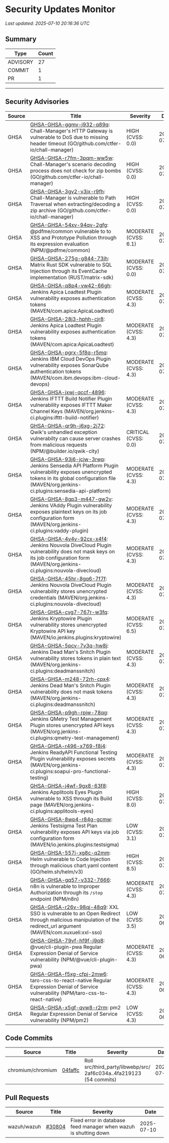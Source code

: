 # Security Updates Monitor

*Last updated: 2025-07-10 20:16:36 UTC*

## Summary
| Type | Count |
|------|-------|
| ADVISORY | 27 |
| COMMIT | 1 |
| PR | 1 |

---

## Security Advisories

| Source | Title | Severity | Date |
|--------|-------|----------|------|
| GHSA | [GHSA-GHSA-ggmv-j932-q89q](https://github.com/advisories/GHSA-ggmv-j932-q89q): Chall-Manager's HTTP Gateway is vulnerable to DoS due to missing header timeout (GO/github.com/ctfer-io/chall-manager) | HIGH (CVSS: 0.0) | 2025-07-10 |
| GHSA | [GHSA-GHSA-r7fm-3pqm-ww5w](https://github.com/advisories/GHSA-r7fm-3pqm-ww5w): Chall-Manager's scenario decoding process does not check for zip bombs (GO/github.com/ctfer-io/chall-manager) | HIGH (CVSS: 0.0) | 2025-07-10 |
| GHSA | [GHSA-GHSA-3gv2-v3jx-r9fh](https://github.com/advisories/GHSA-3gv2-v3jx-r9fh): Chall-Manager is vulnerable to Path Traversal when extracting/decoding a zip archive (GO/github.com/ctfer-io/chall-manager) | HIGH (CVSS: 0.0) | 2025-07-10 |
| GHSA | [GHSA-GHSA-54xv-94qv-2gfg](https://github.com/advisories/GHSA-54xv-94qv-2gfg): @pdfme/common vulnerable to to XSS and Prototype Pollution through its expression evaluation (NPM/@pdfme/common) | MODERATE (CVSS: 6.1) | 2025-07-10 |
| GHSA | [GHSA-GHSA-275g-g844-73jh](https://github.com/advisories/GHSA-275g-g844-73jh): Matrix Rust SDK vulnerable to SQL Injection through its EventCache implementation (RUST/matrix-sdk) | MODERATE (CVSS: 0.0) | 2025-07-10 |
| GHSA | [GHSA-GHSA-q8p4-vw42-66gh](https://github.com/advisories/GHSA-q8p4-vw42-66gh): Jenkins Apica Loadtest Plugin vulnerability exposes authentication tokens (MAVEN/com.apica:ApicaLoadtest) | MODERATE (CVSS: 4.3) | 2025-07-09 |
| GHSA | [GHSA-GHSA-28j3-hphh-cjr8](https://github.com/advisories/GHSA-28j3-hphh-cjr8): Jenkins Apica Loadtest Plugin vulnerability exposes authentication tokens (MAVEN/com.apica:ApicaLoadtest) | MODERATE (CVSS: 4.3) | 2025-07-09 |
| GHSA | [GHSA-GHSA-pgrx-5f8q-r5mq](https://github.com/advisories/GHSA-pgrx-5f8q-r5mq): Jenkins IBM Cloud DevOps Plugin vulnerability exposes SonarQube authentication tokens (MAVEN/com.ibm.devops:ibm-cloud-devops) | MODERATE (CVSS: 4.3) | 2025-07-09 |
| GHSA | [GHSA-GHSA-jxwj-qccf-4896](https://github.com/advisories/GHSA-jxwj-qccf-4896): Jenkins IFTTT Build Notifier Plugin vulnerability exposes IFTTT Maker Channel Keys (MAVEN/org.jenkins-ci.plugins:ifttt-build-notifier) | MODERATE (CVSS: 4.3) | 2025-07-09 |
| GHSA | [GHSA-GHSA-qr9h-j6xg-2j72](https://github.com/advisories/GHSA-qr9h-j6xg-2j72): Qwik's unhandled exception vulnerabilty can cause server crashes from malicious requests (NPM/@builder.io/qwik-city) | CRITICAL (CVSS: 0.0) | 2025-07-09 |
| GHSA | [GHSA-GHSA-93j6-jcjw-3rwp](https://github.com/advisories/GHSA-93j6-jcjw-3rwp): Jenkins Sensedia API Platform Plugin vulnerability exposes unencrypted tokens in its global configuration file (MAVEN/org.jenkins-ci.plugins:sensedia-api-platform) | MODERATE (CVSS: 4.3) | 2025-07-09 |
| GHSA | [GHSA-GHSA-8gp3-m447-gw2v](https://github.com/advisories/GHSA-8gp3-m447-gw2v): Jenkins VAddy Plugin vulnerability exposes plaintext keys on its job configuration form (MAVEN/org.jenkins-ci.plugins:vaddy-plugin) | MODERATE (CVSS: 4.3) | 2025-07-09 |
| GHSA | [GHSA-GHSA-4v4v-92cx-x4f4](https://github.com/advisories/GHSA-4v4v-92cx-x4f4): Jenkins Nouvola DiveCloud Plugin vulnerability does not mask keys on its job configuration form (MAVEN/org.jenkins-ci.plugins:nouvola-divecloud) | MODERATE (CVSS: 4.3) | 2025-07-09 |
| GHSA | [GHSA-GHSA-45hr-8gq6-7f7f](https://github.com/advisories/GHSA-45hr-8gq6-7f7f): Jenkins Nouvola DiveCloud Plugin vulnerability stores unencrypted credentials (MAVEN/org.jenkins-ci.plugins:nouvola-divecloud) | MODERATE (CVSS: 4.3) | 2025-07-09 |
| GHSA | [GHSA-GHSA-cvg7-767r-w3fq](https://github.com/advisories/GHSA-cvg7-767r-w3fq): Jenkins Kryptowire Plugin vulnerability stores unencrypted Kryptowire API key (MAVEN/io.jenkins.plugins:kryptowire) | MODERATE (CVSS: 6.5) | 2025-07-09 |
| GHSA | [GHSA-GHSA-5pcv-7v3q-hw8j](https://github.com/advisories/GHSA-5pcv-7v3q-hw8j): Jenkins Dead Man's Snitch Plugin vulnerability stores tokens in plain text  (MAVEN/org.jenkins-ci.plugins:deadmanssnitch) | MODERATE (CVSS: 4.3) | 2025-07-09 |
| GHSA | [GHSA-GHSA-m248-72rh-cpx4](https://github.com/advisories/GHSA-m248-72rh-cpx4): Jenkins Dead Man's Snitch Plugin vulnerability does not mask tokens (MAVEN/org.jenkins-ci.plugins:deadmanssnitch) | MODERATE (CVSS: 4.3) | 2025-07-09 |
| GHSA | [GHSA-GHSA-p9gh-rpjw-78qg](https://github.com/advisories/GHSA-p9gh-rpjw-78qg): Jenkins QMetry Test Management Plugin stores unencrypted API keys (MAVEN/org.jenkins-ci.plugins:qmetry-test-management) | MODERATE (CVSS: 4.3) | 2025-07-09 |
| GHSA | [GHSA-GHSA-r496-x769-f8j4](https://github.com/advisories/GHSA-r496-x769-f8j4): Jenkins ReadyAPI Functional Testing Plugin vulnerability exposes secrets (MAVEN/org.jenkins-ci.plugins:soapui-pro-functional-testing) | MODERATE (CVSS: 4.3) | 2025-07-09 |
| GHSA | [GHSA-GHSA-j4wf-9gx8-63f8](https://github.com/advisories/GHSA-j4wf-9gx8-63f8): Jenkins Applitools Eyes Plugin vulnerable to XSS through its Build page (MAVEN/org.jenkins-ci.plugins:applitools-eyes) | HIGH (CVSS: 8.0) | 2025-07-09 |
| GHSA | [GHSA-GHSA-8wp4-r84g-gcmw](https://github.com/advisories/GHSA-8wp4-r84g-gcmw): Jenkins Testsigma Test Plan vulnerability exposes API keys via job configuration form (MAVEN/io.jenkins.plugins:testsigma) | LOW (CVSS: 3.1) | 2025-07-09 |
| GHSA | [GHSA-GHSA-557j-xg8c-q2mm](https://github.com/advisories/GHSA-557j-xg8c-q2mm): Helm vulnerable to Code Injection through malicious chart.yaml content (GO/helm.sh/helm/v3) | HIGH (CVSS: 8.5) | 2025-07-08 |
| GHSA | [GHSA-GHSA-gq57-v332-7666](https://github.com/advisories/GHSA-gq57-v332-7666): n8n is vulnerable to Improper Authorization through its `/stop` endpoint (NPM/n8n) | MODERATE (CVSS: 4.3) | 2025-07-03 |
| GHSA | [GHSA-GHSA-r26v-98qj-48q9](https://github.com/advisories/GHSA-r26v-98qj-48q9): XXL SSO is vulnerable to an Open Redirect through malicious manipulation of the redirect_url argument  (MAVEN/com.xuxueli:xxl-sso) | LOW (CVSS: 3.5) | 2025-06-26 |
| GHSA | [GHSA-GHSA-79vf-hf9f-j9q8](https://github.com/advisories/GHSA-79vf-hf9f-j9q8): @vue/cli-plugin-pwa Regular Expression Denial of Service vulnerability (NPM/@vue/cli-plugin-pwa) | MODERATE (CVSS: 4.3) | 2025-06-09 |
| GHSA | [GHSA-GHSA-f5xg-cfpj-2mw6](https://github.com/advisories/GHSA-f5xg-cfpj-2mw6): taro-css-to-react-native Regular Expression Denial of Service vulnerability (NPM/taro-css-to-react-native) | MODERATE (CVSS: 4.3) | 2025-06-09 |
| GHSA | [GHSA-GHSA-x5gf-qvw8-r2rm](https://github.com/advisories/GHSA-x5gf-qvw8-r2rm): pm2 Regular Expression Denial of Service vulnerability (NPM/pm2) | LOW (CVSS: 4.3) | 2025-06-09 |

## Code Commits

| Source | Title | Severity | Date |
|--------|-------|----------|------|
| chromium/chromium | [04faffc](https://github.com/chromium/chromium/commit/04faffcf5d149501c43c3f0c92b2709df5d819e3) | Roll src/third_party/libwebp/src/ 2af6c034a..4fa219123 (54 commits) | 2025-07-10 |

## Pull Requests

| Source | Title | Severity | Date |
|--------|-------|----------|------|
| wazuh/wazuh | [#30804](https://github.com/wazuh/wazuh/pull/30804) | Fixed error in database feed manager when wazuh is shutting down | 2025-07-10 |

